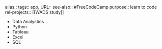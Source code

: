 alias::
tags:: app,
URL::
see-also:: #FreeCodeCamp
purpose:: learn to code
rel-projects:: [[WADS study]]

- Data Analystics
- Python
- Tableau
- Excel
- SQL

